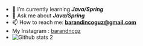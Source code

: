 
- 🌱 I’m currently learning **_Java/Spring_**
- 💬 Ask me about  **_Java/Spring_**
- 📫 How to reach me: **barandincoguz@gmail.com**
- My Instagram : [barandncgz](https://www.instagram.com/barandncgz)
- ![Github stats 2](https://github-readme-stats.vercel.app/api?username=barandincoguz&show_icons=true&theme=radical)

